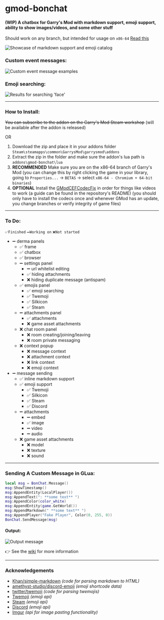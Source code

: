 # gmod-bonchat
#### (WIP) A chatbox for Garry's Mod with markdown support, emoji support, ability to show images/videos, and some other stuff
Should work on any branch, but intended for usage on `x86-64` [Read this](https://github.com/Bonyoze/gmod-bonchat/issues/1)

![](https://user-images.githubusercontent.com/59924045/169673128-443d5b49-9913-499d-a5bf-3fdb157df680.png "Showcase of markdown support and emoji catalog")

### Custom event messages:

![](https://user-images.githubusercontent.com/59924045/164572492-b4132cf9-31b7-4132-9ac2-0aa88af5090b.png "Custom event message examples")

### Emoji searching:

![](https://user-images.githubusercontent.com/59924045/169673135-03259537-84a4-4ba0-a42e-7e3936c3994e.png "Results for searching 'face'")

---

### How to Install:

~~You can subscribe to the addon on the Garry's Mod Steam workshop~~ (will be available after the addon is released)

OR

1. Download the zip and place it in your addons folder `Steam\steamapps\common\GarrysMod\garrysmod\addons`
2. Extract the zip in the folder and make sure the addon's lua path is `addons\gmod-bonchat\lua`
3. **RECOMMENDED** Make sure you are on the x86-64 branch of Garry's Mod (you can change this by right clicking the game in your library, going to `Properties...` -> `BETAS` -> select `x86-64 - Chromium + 64-bit binaries`)
4. **OPTIONAL** Install the [GModCEFCodecFix](https://github.com/solsticegamestudios/GModCEFCodecFix) in order for things like videos to work (a guide can be found in the repository's README) (you should only have to install the codecs once and whenever GMod has an update, you change branches or verify integrity of game files)

---

### To Do:
`✅Finished` `➖Working on` `❌Not started`
- ➖ derma panels
  - ✅ frame
  - ✅ chatbox
  - ✅ browser
  - ➖ settings panel
    - ➖ url whitelist editing
    - ✅ hiding attachments
    - ❌ hiding duplicate message (antispam)
  - ✅ emojis panel
    - ✅ emoji searching
    - ✅ Twemoji
    - ✅ Silkicon
    - ✅ Steam
  - ➖ attachments panel
    - ✅ attachments
    - ❌ game asset attachments
  - ❌ chat room panel
    - ❌ room creating/joining/leaving
    - ❌ room private messaging
  - ❌ context popup
    - ❌ message context
    - ❌ attachment context
    - ❌ link context
    - ❌ emoji context
- ➖ message sending
  - ✅ inline markdown support
  - ✅ emoji support
    - ✅ Twemoji
    - ✅ Silkicon
    - ✅ Steam
    - ✅ Discord
  - ➖ attachments
    - ➖ embed
    - ✅ image
    - ➖ video
    - ➖ audio
  - ❌ game asset attachments
    - ❌ model
    - ❌ texture
    - ❌ sound

---

### Sending A Custom Message in GLua:

```lua
local msg = BonChat.Message()
msg:ShowTimestamp()
msg:AppendEntity(LocalPlayer())
msg:AppendText(": **some text** ")
msg:AppendColor(color_white)
msg:AppendEntity(game.GetWorld())
msg:AppendMarkdown(" **some text** ")
msg:AppendPlayer("Fake Player", Color(0, 255, 0))
BonChat.SendMessage(msg)
```

#### Output:

![](https://user-images.githubusercontent.com/59924045/164576612-83366b09-875f-4f06-b2b9-64f7f73025df.png "Output message")

👉 See the [wiki](https://github.com/Bonyoze/gmod-bonchat/wiki) for more information

---

### Acknowledgements
- [Khan/simple-markdown](https://github.com/Khan/simple-markdown) *(code for parsing markdown to HTML)*
- [amethyst-studio/discord-emoji](https://github.com/amethyst-studio/discord_emoji) *(emoji shortcode data)*
- [twitter/twemoji](https://github.com/twitter/twemoji) *(code for parsing twemojis)*
- [Twemoji](https://twemoji.twitter.com) *(emoji api)*
- [Steam](https://store.steampowered.com) *(emoji api)*
- [Discord](https://discord.com) *(emoji api)*
- [Imgur](https://imgur.com) *(api for image pasting functionality)*

